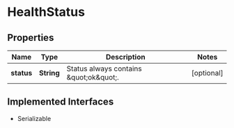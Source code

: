 

# HealthStatus


## Properties

Name | Type | Description | Notes
------------ | ------------- | ------------- | -------------
**status** | **String** | Status always contains \&quot;ok\&quot;. |  [optional]


## Implemented Interfaces

* Serializable


